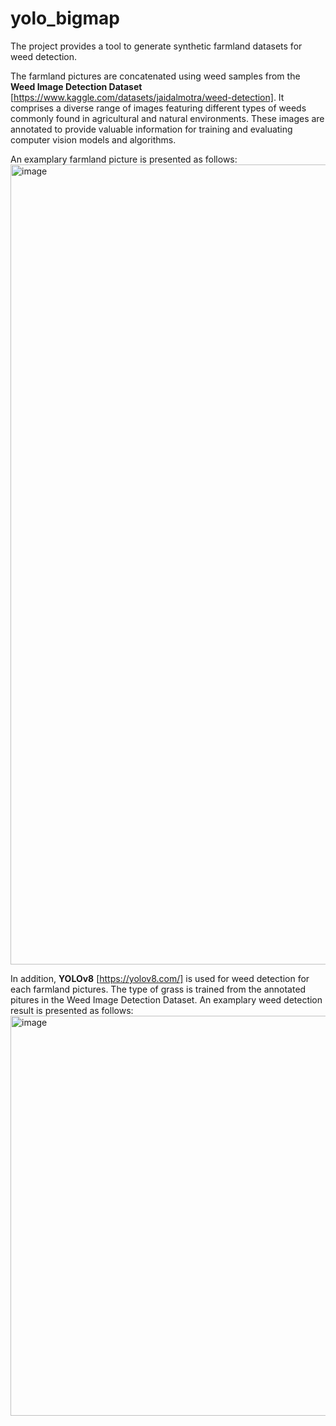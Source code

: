 # yolo_bigmap

The project provides a tool to generate synthetic farmland datasets for weed detection.

The farmland pictures are concatenated using weed samples from the **Weed Image Detection Dataset** [https://www.kaggle.com/datasets/jaidalmotra/weed-detection].
It comprises a diverse range of images featuring different types of weeds commonly found in agricultural and natural environments. These images are annotated to provide valuable information for training and evaluating computer vision models and algorithms.

An examplary farmland picture is presented as follows:
<img width="1280" height="1280" alt="image" src="https://github.com/user-attachments/assets/5d1f617c-5ecf-45eb-bb3f-fe5c08d14cb3" />


In addition, **YOLOv8** [https://yolov8.com/] is used for weed detection for each farmland pictures. The type of grass is trained from the annotated pitures in the Weed Image Detection Dataset.
An examplary weed detection result is presented as follows:
<img width="640" height="640" alt="image" src="https://github.com/user-attachments/assets/fe7ab6e4-2d99-47f9-be3e-a96b289a5f0b" />
